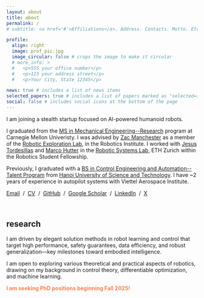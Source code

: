 ```yaml
---
layout: about
title: about
permalink: /
# subtitle: <a href='#'>Affiliations</a>. Address. Contacts. Motto. Etc.

profile:
  align: right
  image: prof_pic.jpg
  image_circular: false # crops the image to make it circular
  # more_info: >
  #   <p>555 your office number</p>
  #   <p>123 your address street</p>
  #   <p>Your City, State 12345</p>

news: true # includes a list of news items
selected_papers: true # includes a list of papers marked as "selected={true}"
social: false # includes social icons at the bottom of the page
---
```


I am joining a stealth startup focused on AI-powered humanoid robots.

I graduated from the [MS in Mechanical Engineering--Research](https://www.meche.engineering.cmu.edu/education/graduate-programs/masters-research.html) program at Carnegie Mellon Univeristy. I was advised by [Zac Manchester](https://www.ri.cmu.edu/ri-faculty/zachary-manchester/) as a member of the [Robotic Exploration Lab](http://roboticexplorationlab.org/), in the Robotics Institute. I worked with [Jesus Tordesillas](http://www.mit.edu/~jtorde/) and [Marco Hutter](https://rsl.ethz.ch/the-lab/people.html) in the [Robotic Systems Lab](https://rsl.ethz.ch/), ETH Zurich within the Robotics Student Fellowship.

<!-- I am a [Vingroup Scholar](https://scholarships.vinuni.edu.vn/) with the mission to lead and advance the development of science and technology in Vietnam in the future. -->

Previously, I graduated with a [BS in Control Engineering and Automation--Talent Program](https://seee.hust.edu.vn/en_US/talented) from [Hanoi University of Science and Technology](https://en.hust.edu.vn/). I have ~2 years of experience in autopilot systems with Viettel Aerospace Institute.

<a href="mailto:khai.nx1201@gmail.com">Email</a> &nbsp;/&nbsp;
<a href="CV_Khai.pdf">CV</a> &nbsp;/&nbsp;
<a href="https://github.com/xkhainguyen">GitHub</a> &nbsp;/&nbsp;
<a href="https://scholar.google.com/citations?user=ex03GKkAAAAJ&hl=en">Google Scholar</a> &nbsp;/&nbsp;
<a href="https://www.linkedin.com/in/khainx">LinkedIn</a> &nbsp;/&nbsp;
<a href="https://x.com/khainguyenx">X</a>


<br>

<h2>research</h2>

I am driven by elegant solution methods in robot learning and control that target high performance, safety guarantees, data efficiency, and robust generalization—key milestones toward embodied intelligence.

I am open to exploring various theoretical and practical aspects of robotics, drawing on my background in control theory, differentiable optimization, and machine learning.

**<span style="color:coral">I am seeking PhD positions beginning Fall 2025!</span>**
